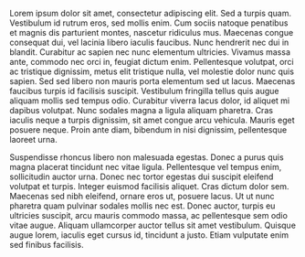  Lorem ipsum dolor sit amet, consectetur adipiscing elit. Sed a turpis quam. Vestibulum id rutrum eros, sed mollis enim. Cum sociis natoque penatibus et magnis dis parturient montes, nascetur ridiculus mus. Maecenas congue consequat dui, vel lacinia libero iaculis faucibus. Nunc hendrerit nec dui in blandit. Curabitur ac sapien nec nunc elementum ultricies. Vivamus massa ante, commodo nec orci in, feugiat dictum enim. Pellentesque volutpat, orci ac tristique dignissim, metus elit tristique nulla, vel molestie dolor nunc quis sapien. Sed sed libero non mauris porta elementum sed ut lacus. Maecenas faucibus turpis id facilisis suscipit. Vestibulum fringilla tellus quis augue aliquam mollis sed tempus odio. Curabitur viverra lacus dolor, id aliquet mi dapibus volutpat. Nunc sodales magna a ligula aliquam pharetra. Cras iaculis neque a turpis dignissim, sit amet congue arcu vehicula. Mauris eget posuere neque. Proin ante diam, bibendum in nisi dignissim, pellentesque laoreet urna.

Suspendisse rhoncus libero non malesuada egestas. Donec a purus quis magna placerat tincidunt nec vitae ligula. Pellentesque vel tempus enim, sollicitudin auctor urna. Donec nec tortor egestas dui suscipit eleifend volutpat et turpis. Integer euismod facilisis aliquet. Cras dictum dolor sem. Maecenas sed nibh eleifend, ornare eros ut, posuere lacus. Ut ut nunc pharetra quam pulvinar sodales mollis nec est. Donec auctor, turpis eu ultricies suscipit, arcu mauris commodo massa, ac pellentesque sem odio vitae augue. Aliquam ullamcorper auctor tellus sit amet vestibulum. Quisque augue lorem, iaculis eget cursus id, tincidunt a justo. Etiam vulputate enim sed finibus facilisis. 